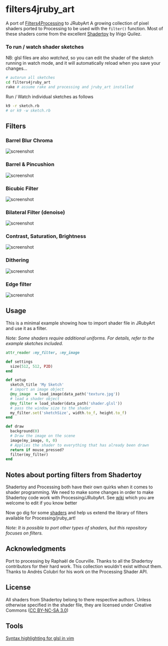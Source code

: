 filters4jruby_art
==================
A port of [Filters4Processing][] to JRubyArt
A growing collection of pixel shaders ported to Processing to be used with the `filter()` function. Most of these shaders come from the excellent [Shadertoy](https://www.shadertoy.com) by Iñigo Quilez.

### To run / watch shader sketches
NB: glsl files are also _watched_, so you can edit the shader of the sketch running in
watch mode, and it will automatically reload when you save your changes...
```bash
# autorun all sketches
cd filters4jruby_art
rake # assume rake and processing and jruby_art installed
```
Run / Watch individual sketches as follows
```bash
k9 -r sketch.rb 
# or k9 -w sketch.rb
```

## Filters

### Barrel Blur Chroma
![screenshot](https://github.com/SableRaf/Filters4Processing/blob/master/screenshots/BarrelBlurChroma.jpg)

### Barrel & Pincushion
![screenshot](https://github.com/SableRaf/Filters4Processing/blob/master/screenshots/BarrelPincushion.png)

### Bicubic Filter
![screenshot](https://github.com/SableRaf/Filters4Processing/blob/master/screenshots/Bicubic.jpg)

### Bilateral Filter (denoise)
![screenshot](https://github.com/SableRaf/Filters4Processing/blob/master/screenshots/Bilateral.jpg)

### Contrast, Saturation, Brightness
![screenshot](https://github.com/SableRaf/Filters4Processing/blob/master/screenshots/ConSatBri.jpg)

### Dithering
![screenshot](https://github.com/SableRaf/Filters4Processing/blob/master/screenshots/Dithering.jpg)

### Edge filter
![screenshot](https://github.com/SableRaf/Filters4Processing/blob/master/screenshots/Edge.jpg)

## Usage

This is a minimal example showing how to import shader file in JRubyArt and use it as a filter.

*Note: Some shaders require additional uniforms. For details, refer to the example sketches included.*

```ruby
attr_reader :my_filter, :my_image

def settings
  size(512, 512, P2D)
end

def setup
  sketch_title 'My Sketch'
  # import an image object
  @my_image  = load_image(data_path('texture.jpg'))
  # load a shader object
  @my_filter = load_shader(data_path('shader.glsl'))
  # pass the window size to the shader
  my_filter.set('sketchSize', width.to_f, height.to_f)
end

def draw
  background(0)
  # Draw the image on the scene
  image(my_image, 0, 0)
  # Applies the shader to everything that has already been drawn
  return if mouse_pressed?
  filter(my_filter)
end
```

## Notes about porting filters from Shadertoy

Shadertoy and Processing both have their own quirks when it comes to shader programming. We need to make some changes in order to make Shadertoy code work with Processing/JRubyArt. See [wiki](https://github.com/jruby_art/filters4jruby_art/wiki/Translating-shaders-for-processing) which you are welcome to edit if you know better

Now go dig for some [shaders](https://www.shadertoy.com/results?query=filter) and help us extend the library of filters available for Processing/jruby_art!

*Note: It is possible to port other types of shaders, but this repository focuses on filters.*

## Acknowledgments
Port to processing by Raphaël de Courville.
Thanks to all the Shadertoy contributors for their hard work. This collection wouldn't exist without them. Thanks to Andr&eacute;s Colubri for his work on the Processing Shader API.

## License
All shaders from Shadertoy belong to there respective authors. Unless otherwise specified in the shader file, they are licensed under Creative Commons ([CC BY-NC-SA 3.0](http://creativecommons.org/licenses/by-nc-sa/3.0/deed.en_US))

## Tools
[Syntax highlighting for glsl in vim](https://github.com/beyondmarc/glsl.vim)

[Filters4Processing]:https://github.com/SableRaf/Filters4Processing

